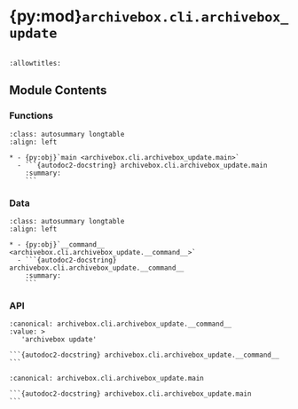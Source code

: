 # {py:mod}`archivebox.cli.archivebox_update`

```{py:module} archivebox.cli.archivebox_update
```

```{autodoc2-docstring} archivebox.cli.archivebox_update
:allowtitles:
```

## Module Contents

### Functions

````{list-table}
:class: autosummary longtable
:align: left

* - {py:obj}`main <archivebox.cli.archivebox_update.main>`
  - ```{autodoc2-docstring} archivebox.cli.archivebox_update.main
    :summary:
    ```
````

### Data

````{list-table}
:class: autosummary longtable
:align: left

* - {py:obj}`__command__ <archivebox.cli.archivebox_update.__command__>`
  - ```{autodoc2-docstring} archivebox.cli.archivebox_update.__command__
    :summary:
    ```
````

### API

````{py:data} __command__
:canonical: archivebox.cli.archivebox_update.__command__
:value: >
   'archivebox update'

```{autodoc2-docstring} archivebox.cli.archivebox_update.__command__
```

````

````{py:function} main(args: typing.Optional[typing.List[str]] = None, stdin: typing.Optional[typing.IO] = None, pwd: typing.Optional[str] = None) -> None
:canonical: archivebox.cli.archivebox_update.main

```{autodoc2-docstring} archivebox.cli.archivebox_update.main
```
````
